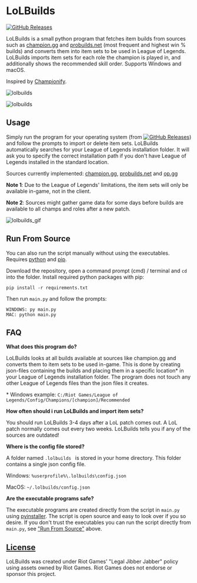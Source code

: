 # LoLBuilds
[![GitHub Releases](https://img.shields.io/github/downloads/mathiaswold/lolbuilds/latest/total)](https://github.com/MathiasWold/lolbuilds/releases/latest)

LoLBuilds is a small python program that fetches item builds from sources such as [champion.gg](https://champion.gg/) and [probuilds.net](https://probuilds.net/) (most frequent and highest win % builds) and converts them into item sets to be used in League of Legends. LoLBuilds imports item sets for each role the champion is played in, and additionally shows the recommended skill order. Supports Windows and macOS.

Inspired by [Championify](https://github.com/dustinblackman/Championify).

![lolbuilds](https://i.imgur.com/QCK3S1f.png)


![lolbuilds](https://i.imgur.com/YRUVWNz.png?1)

## Usage

Simply run the program for your operating system (from [![GitHub Releases](https://img.shields.io/github/downloads/mathiaswold/lolbuilds/latest/total)](https://github.com/MathiasWold/lolbuilds/releases/latest)) and follow the prompts to import or delete item sets. LoLBuilds automatically searches for your League of Legends installation folder. It will ask you to specify the correct installation path if you don't have League of Legends installed in the standard location.

Sources currently implemented: [champion.gg](https://champion.gg/), [probuilds.net](https://probuilds.net) and [op.gg](https://www.op.gg/)

**Note 1**: Due to the League of Legends' limitations, the item sets will only be available in-game, not in the client.

**Note 2**: Sources might gather game data for some days before builds are available to all champs and roles after a new patch.

![lolbuilds_gif](https://i.imgur.com/dVHqWnF.gif)

## Run From Source

You can also run the script manually without using the executables.
Requires [python](https://www.python.org/downloads/) and [pip](https://pip.pypa.io/en/stable/installing/).


Download the repository, open a command prompt (cmd) / terminal and `cd` into the folder. Install required python packages with pip:

```
pip install -r requirements.txt
```

Then run `main.py` and follow the prompts:

```
WINDOWS: py main.py
MAC: python main.py
```

## FAQ

**What does this program do?**

LoLBuilds looks at all builds available at sources like champion.gg and converts them to item sets to be used in-game. This is done by creating json-files containing the builds and placing them in a specific location* in your League of Legends installation folder. The program does not touch any other League of Legends files than the json files it creates.

\* Windows example: `C:/Riot Games/League of Legends/Config/Champions/[champion]/Recommended`

**How often should i run LoLBuilds and import item sets?**

You should run LoLBuilds 3-4 days after a LoL patch comes out. A LoL patch normally comes out every two weeks. LoLBuilds tells you if any of the sources are outdated!

**Where is the config file stored?**

A folder named `.lolbuilds ` is stored in your home directory. This folder contains a single json config file.

Windows: `%userprofile%\.lolbuilds\config.json`

MacOS: `~/.lolbuilds/config.json` 

**Are the executable programs safe?**

The executable programs are created directly from the script in `main.py` using [pyinstaller](https://www.pyinstaller.org/). The script is open source and easy to look over if you so desire. If you don't trust the executables you can run the script directly from `main.py`, see ["Run From Source"](#run-from-source) above.

## [License](https://github.com/MathiasWold/lolbuilds/blob/master/LICENSE)

LoLBuilds was created under Riot Games' "Legal Jibber Jabber" policy using assets owned by Riot Games. Riot Games does not endorse or sponsor this project.
